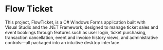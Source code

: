 # Flow Ticket
This project, FlowTicket, is a C# Windows Forms application built with Visual Studio and the .NET Framework, designed to manage ticket sales and event bookings through features such as user login, ticket purchasing, transaction cancellation, event and invoice history views, and administrative controls—all packaged into an intuitive desktop interface.
